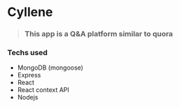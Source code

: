 # Cyllene

> ### This app is a Q&A platform similar to quora

### Techs used

- MongoDB (mongoose)
- Express
- React
- React context API
- Nodejs
